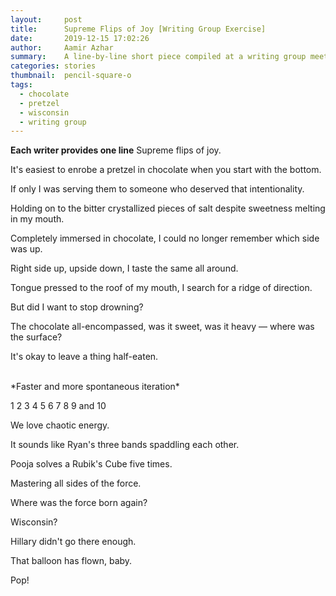 ```yaml
---
layout:     post
title:      Supreme Flips of Joy [Writing Group Exercise]
date:       2019-12-15 17:02:26
author:     Aamir Azhar
summary:    A line-by-line short piece compiled at a writing group meetup.
categories: stories
thumbnail:  pencil-square-o
tags:
  - chocolate
  - pretzel
  - wisconsin
  - writing group
---
```

**Each writer provides one line**
Supreme flips of joy.

It's easiest to enrobe a pretzel in chocolate when you start with the bottom.

If only I was serving them to someone who deserved that intentionality.

Holding on to the bitter crystallized pieces of salt despite sweetness melting in my mouth.

Completely immersed in chocolate, I could no longer remember which side was up.

Right side up, upside down, I taste the same all around.

Tongue pressed to the roof of my mouth, I search for a ridge of direction.

But did I want to stop drowning?

The chocolate all-encompassed, was it sweet, was it heavy — where was the surface?

It's okay to leave a thing half-eaten.

<br>
*Faster and more spontaneous iteration*

1 2 3 4 5 6 7 8 9 and 10

We love chaotic energy.

It sounds like Ryan's three bands spaddling each other.

Pooja solves a Rubik's Cube five times.

Mastering all sides of the force.

Where was the force born again?

Wisconsin?

Hillary didn't go there enough.

That balloon has flown, baby.

Pop!
